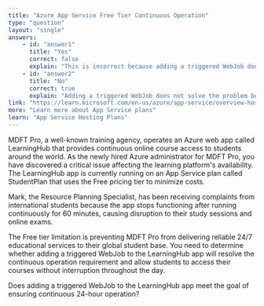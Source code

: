 ```yaml
---
title: "Azure App Service Free Tier Continuous Operation"
type: "question"
layout: "single"
answers:
    - id: "answer1"
      title: "Yes"
      correct: false
      explain: "This is incorrect because adding a triggered WebJob does not address the fundamental limitation of the Free pricing tier. WebJobs in the Free tier are also subject to the same timeout restrictions and lack the Always On feature required for continuous operation."
    - id: "answer2"
      title: "No"
      correct: true
      explain: "Adding a triggered WebJob does not solve the problem because it does not address the core limitation of the Free pricing tier. The Free tier lacks the Always On feature and has timeout restrictions that cause apps to stop after periods of inactivity. To run continuously for 24 hours, the app needs to be upgraded to Basic, Standard, or Premium pricing tiers which include the Always On feature."
link: "https://learn.microsoft.com/en-us/azure/app-service/overview-hosting-plans"
more: "Learn more about App Service plans"
learn: "App Service Hosting Plans"
---
```


MDFT Pro, a well-known training agency, operates an Azure web app called LearningHub that provides continuous online course access to students around the world. As the newly hired Azure administrator for MDFT Pro, you have discovered a critical issue affecting the learning platform's availability. The LearningHub app is currently running on an App Service plan called StudentPlan that uses the Free pricing tier to minimize costs. 

Mark, the Resource Planning Specialist, has been receiving complaints from international students because the app stops functioning after running continuously for 60 minutes, causing disruption to their study sessions and online exams.

The Free tier limitation is preventing MDFT Pro from delivering reliable 24/7 educational services to their global student base. You need to determine whether adding a triggered WebJob to the LearningHub app will resolve the continuous operation requirement and allow students to access their courses without interruption throughout the day.

Does adding a triggered WebJob to the LearningHub app meet the goal of ensuring continuous 24-hour operation?
